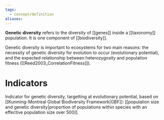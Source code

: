 ```yaml
---
tags:
  - concept/definition
aliases:
---
```

**Genetic diversity** refers to the diversity of [[genes]] inside a [[taxonomy]] population.  It is one component of [[biodiversity]].

Genetic diversity is important to ecosystems for two main reasons: the necessity of genetic diversity for evolution to occur (evolutionary potential), and the expected relationship between heterozygosity and population fitness ([[Reed2003_CorrelationFitness]]).
# Indicators
Indicator for genetic diversity, targetting at evolutionary potential, based on [[Kunming-Montreal Global Biodiversity Framework|GBF]]: [[population size and genetic diversity|proportion of populations within species with an effective population size over 500]].
